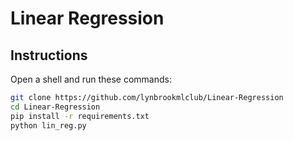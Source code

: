 # Linear Regression

## Instructions

Open a shell and run these commands:

``` bash
git clone https://github.com/lynbrookmlclub/Linear-Regression
cd Linear-Regression
pip install -r requirements.txt
python lin_reg.py
```
